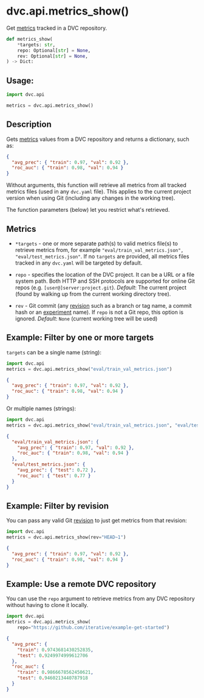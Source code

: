 # dvc.api.metrics_show()

Get [metrics](/doc/command-reference/metrics) tracked in a <abbr>DVC
repository</abbr>.

```py
def metrics_show(
    *targets: str,
    repo: Optional[str] = None,
    rev: Optional[str] = None,
) -> Dict:
```

## Usage:

```py
import dvc.api

metrics = dvc.api.metrics_show()
```

## Description

Gets [metrics](/doc/command-reference/metrics) values from a <abbr>DVC
repository</abbr> and returns a dictionary, such as:

```json
{
  "avg_prec": { "train": 0.97, "val": 0.92 },
  "roc_auc": { "train": 0.98, "val": 0.94 }
}
```

Without arguments, this function will retrieve all metrics from all tracked
metrics files (used in any `dvc.yaml` file). This applies to the current project
version when using Git (including any changes in the working tree).

The function parameters (below) let you restrict what's retrieved.

## Metrics

- `*targets` - one or more separate path(s) to valid metrics file(s) to retrieve
  metrics from, for example
  `"eval/train_val_metrics.json", "eval/test_metrics.json"`. If no `targets` are
  provided, all metrics files tracked in any `dvc.yaml` will be targeted by
  default.

- `repo` - specifies the location of the DVC project. It can be a URL or a file
  system path. Both HTTP and SSH protocols are supported for online Git repos
  (e.g. `[user@]server:project.git`). _Default_: The current project (found by
  walking up from the current working directory tree).

- `rev` - Git commit (any [revision](https://git-scm.com/docs/revisions) such as
  a branch or tag name, a commit hash or an
  [experiment](/doc/command-reference/exp) name). If `repo` is not a Git repo,
  this option is ignored. _Default_: `None` (current working tree will be used)

## Example: Filter by one or more targets

`targets` can be a single name (string):

```py
import dvc.api
metrics = dvc.api.metrics_show("eval/train_val_metrics.json")
```

```json
{
  "avg_prec": { "train": 0.97, "val": 0.92 },
  "roc_auc": { "train": 0.98, "val": 0.94 }
}
```

Or multiple names (strings):

```py
import dvc.api
metrics = dvc.api.metrics_show("eval/train_val_metrics.json", "eval/test_metrics.json")
```

```json
{
  "eval/train_val_metrics.json": {
    "avg_prec": { "train": 0.97, "val": 0.92 },
    "roc_auc": { "train": 0.98, "val": 0.94 }
  },
  "eval/test_metrics.json": {
    "avg_prec": { "test": 0.72 },
    "roc_auc": { "test": 0.77 }
  }
}
```

## Example: Filter by revision

You can pass any valid Git [revision](https://git-scm.com/docs/revisions) to
just get metrics from that revision:

```py
import dvc.api
metrics = dvc.api.metrics_show(rev="HEAD~1")
```

```json
{
  "avg_prec": { "train": 0.97, "val": 0.92 },
  "roc_auc": { "train": 0.98, "val": 0.94 }
}
```

## Example: Use a remote DVC repository

You can use the `repo` argument to retrieve metrics from any <abbr>DVC
repository</abbr> without having to clone it locally.

```py
import dvc.api
metrics = dvc.api.metrics_show(
    repo="https://github.com/iterative/example-get-started")
```

```json
{
  "avg_prec": {
    "train": 0.9743681430252835,
    "test": 0.9249974999612706
  },
  "roc_auc": {
    "train": 0.9866678562450621,
    "test": 0.9460213440787918
  }
}
```
